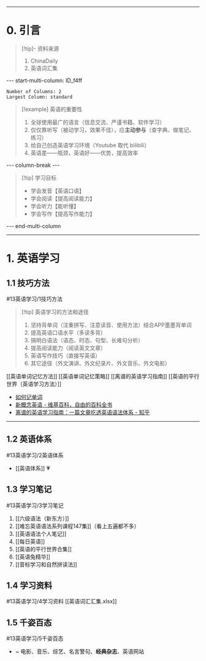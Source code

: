 ```table-of-contents
```
---
# 0. 引言
> [!tip]- 资料来源
> 1. ChinaDaily 
> 2. 英语词汇集 


--- start-multi-column: ID_f4ff
```column-settings
Number of Columns: 2
Largest Column: standard
```

> [!example] 英语的重要性
> 1. 全球使用最广的语言（信息交流、严谨书籍、软件学习）
> 2. 仅仅靠听写（被动学习，效果不佳），应**主动参与**（查字典、做笔记、练习）
> 3. 给自己创造英语学习环境（Youtube 取代 bilibili）
> 4. 英语差——瓶颈，英语好——优势，提高效率

--- column-break ---

> [!tip] 学习目标 
> - 学会发音【英语口语】
> - 学会阅读【提高阅读能力】
> - 学会听力【能听懂】
> - 学会写作【提高写作能力】

--- end-multi-column





---
# 1. 英语学习 
## 1.1 技巧方法
#13英语学习/1技巧方法
> [!tip] 英语学习的方法和途径
> 1. 坚持背单词（注重拼写、注意读音、使用方法）结合APP墨墨背单词
> 2. 提高英语口语水平（多读多背）
> 3. 搞明白语法（语态、时态、句型、长难句分析）
> 4. 提高阅读能力（阅读英文文章）
> 5. 英语写作技巧（直接写英语）
> 6. 其它途径（外文演讲、外文纪录片、外文音乐、外文电影）

[[英语单词记忆方法]] 
[[英语单词记忆策略]] 
[[离谱的英语学习指南]] 
[[英语的平行世界（英语学习方法）]]
- [如何记单词](https://www.youtube.com/watch?v=JuoqE2lpRUM)
-  [新概念英语 - 维基百科，自由的百科全书](https://zh.wikipedia.org/zh-cn/%E6%96%B0%E6%A6%82%E5%BF%B5%E8%8B%B1%E8%AF%AD)
- [离谱的英语学习指南：一篇文章吃透英语语法体系 - 知乎](https://zhuanlan.zhihu.com/p/681215354)
----
## 1.2 英语体系
#13英语学习/2英语体系
- [[英语体系]] 💗
## 1.3 学习笔记
#13英语学习/3学习笔记
1. [[六级语法（新东方）]]
2. [[难忘英语语法系列课程147集]]（看上五遍都不多）
3. [[英语语法个人笔记]]
4. [[每日英语]]
5. [[英语的平行世界合集]]
6. [[英语兔精华]]
7. [[音标学习和自然拼读法]]
## 1.4 学习资料 
#13英语学习/4学习资料
[[英语词汇汇集.xlsx]]

## 1.5 千姿百态 
#13英语学习/5千姿百态
- ~ 电影、音乐、综艺、名言警句、**经典杂志**、英语网站 



